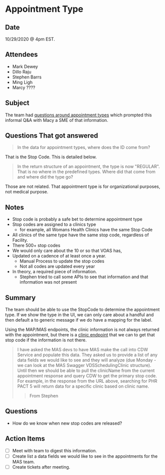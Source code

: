 # Appointment Type

## Date

10/29/2020 @ 4pm EST. 

## Attendees

- Mark Dewey
- Dillo Raju
- Stephen Barrs
- Ming Ligh
- Marcy ????

## Subject

The team had [questions around appointment types](../appointment-data/appointent-types.md) which prompted this informal Q&A with Macy a SME of that information.

## Questions That got answered

> In the data for appointment types, where does the ID come from?

That is the Stop Code. This is detailed below.

> In the return structure of an appointment, the type is now "REGULAR". That is no where in the predefined types.  Where did that come from and where did the type go?

Those are not related. That appointment type is for organizational purposes, not medical purpose. 

## Notes

- Stop code is probably a safe bet to determine appointment type
- Stop codes are assigned to a clinics type
  - for example, all Womans Health Clinics have the same Stop Code
- All clinics of the same type have the same stop code, regardless of Facility. 
- There 500+ stop codes
- We would only care about the 10 or so that VOAS has,
- Updated on a cadence of at least once a year.
  - Manual Process to update the stop codes
  - Not all codes are updated every year
- In theory, a required piece of information.
  - Stephen tried to call some APIs to see that information and that information was not present

## Summary

The team should be able to use the StopCode to determine the appointment type. If we show the type in the UI, we can only care about a handful and then default a to generic message if we do have a mapping for the label. 

Using the MAP/MAS endpoints, the clinic information is not always returned with the appointment, but there is a [clinic endpoint](https://veteran.apps.va.gov/cdw/v3/facilities/516/clinics?pageSize=0) that we can to get that stop code if the information is not there. 

>I have asked the MAS devs to have MAS make the call into CDW Service and populate this data.  They asked us to provide a list of any data fields we would like to see and they will analyze (due Monday - we can look at the MAS Swagger VDSSchedulingClinic structure). Until then we should be able to pull the clinicName from the current appointment response and query CDW to get the primary stop code.  For example, in the response from the URL above, searching for PHR PACT 5 will return data for a specific clinic based on clinic name.
>> From Stephen

## Questions

- How do we know when new stop codes are released?

## Action Items

- [ ] Meet with team to digest this information. 
- [ ] Create list a data fields we would like to see in the appointments for the MAS team.
- [ ] Create tickets after meeting.
